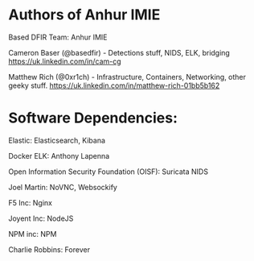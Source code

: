 # Authors of Anhur IMIE 

Based DFIR Team: Anhur IMIE

Cameron Baser (@basedfir) - Detections stuff, NIDS, ELK, bridging 
https://uk.linkedin.com/in/cam-cg

Matthew Rich (@0xr1ch) - Infrastructure, Containers, Networking, other geeky stuff. 
https://uk.linkedin.com/in/matthew-rich-01bb5b162

# Software Dependencies:

Elastic: Elasticsearch, Kibana

Docker ELK: Anthony Lapenna 

Open Information Security Foundation (OISF): Suricata NIDS

Joel Martin: NoVNC, Websockify

F5 Inc: Nginx

Joyent Inc: NodeJS

NPM inc: NPM

Charlie Robbins: Forever 
